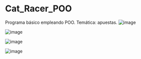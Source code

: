 # Cat_Racer_POO
Programa básico empleando POO. Temática: apuestas.
![image](https://user-images.githubusercontent.com/61020584/129658890-cb77536b-7104-43be-b870-08535916e09a.png)

![image](https://user-images.githubusercontent.com/61020584/129658922-88e66e96-7793-46af-ba7c-7d69ab1d7cd8.png)

![image](https://user-images.githubusercontent.com/61020584/129658964-5eed2e73-803c-480e-893f-d2386f2cf003.png)

![image](https://user-images.githubusercontent.com/61020584/129659071-eadb34a0-dd52-437f-bb41-0f74ecef1106.png)
